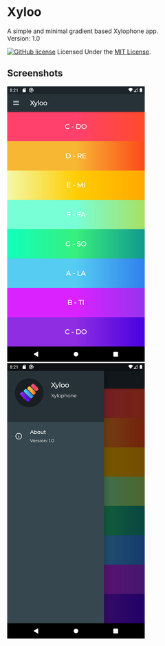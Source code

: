 # **Xyloo**
 A simple and minimal gradient based Xylophone app.
 <br>  Version: 1.0

[![GitHub license](https://img.shields.io/badge/license-MIT-blue.svg)](https://github.com/tonmoy10ms/XylophoneApp/blob/master/LICENSE)
Licensed Under the [MIT License](LICENSE).

## Screenshots

![](images/screen_02.png)  ![](images/screen_04.png)
